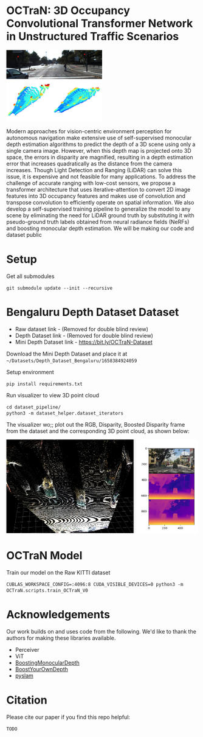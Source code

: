 # OCTraN: 3D Occupancy Convolutional Transformer Network in Unstructured Traffic Scenarios

<img src="media/OCTran_img_1.png" width="50%">
<img src="media/OCTraN_merged_grid_2_rev.png" width="50%">

Modern approaches for vision-centric environment perception for autonomous navigation make extensive use of self-supervised monocular depth estimation algorithms to predict the depth of a 3D scene using only a single camera image. However, when this depth map is projected onto 3D space, the errors in disparity are magnified,  resulting in a depth estimation error that increases quadratically as the distance from the camera increases. Though Light Detection and Ranging (LiDAR) can solve this issue, it is expensive and not feasible for many applications. To address the challenge of accurate ranging with low-cost sensors, we propose a transformer architecture that uses iterative-attention to convert 2D image features into 3D occupancy features and makes use of convolution and transpose convolution to efficiently operate on spatial information. We also develop a self-supervised training pipeline to generalize the model to any scene by eliminating the need for LiDAR ground truth by substituting it with pseudo-ground truth labels obtained from neural radiance fields (NeRFs) and boosting monocular depth estimation. We will be making our code and dataset public

# Setup

Get all submodules
```
git submodule update --init --recursive
```

# Bengaluru Depth Dataset Dataset

 - Raw dataset link - (Removed for double blind review)
 - Depth Dataset link - (Removed for double blind review)
 - Mini Depth Dataset link - https://bit.ly/OCTraN-Dataset

Download the Mini Depth Dataset and place it at `~/Datasets/Depth_Dataset_Bengaluru/1658384924059`

Setup environment
```
pip install requirements.txt
```

Run visualizer to view 3D point cloud
```shell
cd dataset_pipeline/
python3 -m dataset_helper.dataset_iterators
```
The visualizer wo;; plot out the RGB, Disparity, Boosted Disparity frame from the dataset and the corresponding 3D point cloud, as shown below:

<img src="media/plot_dataset_3D.png">

# OCTraN Model

Train our model on the Raw KITTI dataset
```
CUBLAS_WORKSPACE_CONFIG=:4096:8 CUDA_VISIBLE_DEVICES=0 python3 -m OCTraN.scripts.train_OCTraN_V0
```

# Acknowledgements

Our work builds on and uses code from the following. We'd like to thank the authors for making these libraries available.
 - <a src="https://github.com/lucidrains/perceiver-pytorch/">Perceiver</a>
 - <a src="https://github.com/lucidrains/vit-pytorch/">ViT</a>
 - <a href="https://github.com/compphoto/BoostingMonocularDepth">BoostingMonocularDepth</a>
 - <a href="https://github.com/compphoto/BoostYourOwnDepth">BoostYourOwnDepth</a>
 - <a href="https://github.com/luigifreda/pyslam">pyslam</a>

# Citation
Please cite our paper if you find this repo helpful:

```
TODO
```